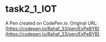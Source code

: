 # task2_1_IOT

A Pen created on CodePen.io. Original URL: [https://codepen.io/Rahaf_33/pen/ExPeBYB](https://codepen.io/Rahaf_33/pen/ExPeBYB).


